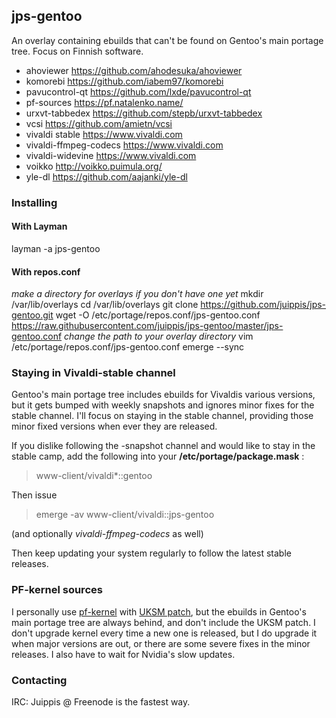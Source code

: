 ## jps-gentoo

An overlay containing ebuilds that can't be found on Gentoo's main portage tree. Focus on Finnish software. 

 - ahoviewer https://github.com/ahodesuka/ahoviewer
 - komorebi https://github.com/iabem97/komorebi
 - pavucontrol-qt https://github.com/lxde/pavucontrol-qt
 - pf-sources https://pf.natalenko.name/
 - urxvt-tabbedex https://github.com/stepb/urxvt-tabbedex
 - vcsi https://github.com/amietn/vcsi
 - vivaldi stable https://www.vivaldi.com
 - vivaldi-ffmpeg-codecs https://www.vivaldi.com
 - vivaldi-widevine https://www.vivaldi.com
 - voikko http://voikko.puimula.org/
 - yle-dl https://github.com/aajanki/yle-dl

### Installing
#### With Layman
layman -a jps-gentoo

#### With repos.conf
*make a directory for overlays if you don't have one yet* mkdir /var/lib/overlays
cd /var/lib/overlays
git clone https://github.com/juippis/jps-gentoo.git
wget -O /etc/portage/repos.conf/jps-gentoo.conf https://raw.githubusercontent.com/juippis/jps-gentoo/master/jps-gentoo.conf
*change the path to your overlay directory* vim /etc/portage/repos.conf/jps-gentoo.conf
emerge --sync

### Staying in Vivaldi-stable channel
Gentoo's main portage tree includes ebuilds for Vivaldis various versions, but it gets bumped with weekly snapshots and ignores minor fixes for the stable channel. I'll focus on staying in the stable channel, providing those minor fixed versions when ever they are released. 

If you dislike following the -snapshot channel and would like to stay in the stable camp, add the following into your **/etc/portage/package.mask** :
> www-client/vivaldi\*::gentoo

Then issue

> emerge -av www-client/vivaldi::jps-gentoo

(and optionally *vivaldi-ffmpeg-codecs* as well)

Then keep updating your system regularly to follow the latest stable releases. 

### PF-kernel sources
I personally use [pf-kernel](https://pf.natalenko.name/) with [UKSM patch](http://kerneldedup.org/en/projects/uksm/), but the ebuilds in Gentoo's main portage tree are always behind, and don't include the UKSM patch. I don't upgrade kernel every time a new one is released, but I do upgrade it when major versions are out, or there are some severe fixes in the minor releases. I also have to wait for Nvidia's slow updates.  

### Contacting
IRC: Juippis @ Freenode is the fastest way. 

